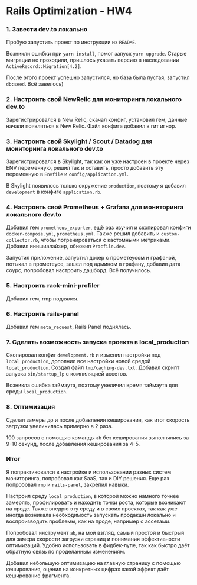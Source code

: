 # Rails Optimization - HW4

### 1. Завести dev.to локально

Пробую запустить проект по инструкции из `README`.

Возникли ошибки при `yarn install`, помог запуск `yarn upgrade`. Старые миграции не проходили, пришлось указать версию в наследовании `ActiveRecord::Migration[4.2]`.

После этого проект успешно запустился, но база была пустая, запустил `db:seed`. Всё завелось)

### 2. Настроить свой NewRelic для мониторинга локального dev.to

Зарегистрировался в New Relic, скачал конфиг, установил гем, данные начали появляться в New Relic. Файл конфига добавил в гит игнор.

### 3. Настроить свой Skylight / Scout / Datadog для мониторинга локального dev.to

Зарегистрировался в Skylight, так как он уже настроен в проекте через ENV переменную, решил так и оставить, просто добавить эту переменную в `Envfile` и `config/application.yml`.

В Skylight появилось только окружение `production`, поэтому я добавил `development` в конфиге `application.rb`.

### 4. Настроить свой Prometheus + Grafana для мониторинга локального dev.to

Добавил гем `prometheus_exporter`, ещё раз изучил и скопировал конфиги `docker-compose.yml`, `prometheus.yml`. Также решил добавить и `custom-collector.rb`, чтобы потренироваться с кастомными метриками. Добавил инишиалайзер, обновил `Procfile.dev`.

Запустил приложение, запустил докер с прометеусом и графаной, потыкал в прометеусе, зашел под админом в графану, добавил дата соурс, попробовал настроить дашборд. Всё получилось.

### 5. Настроить rack-mini-profiler

Добавил гем, rmp поднялся.

### 6. Настроить rails-panel

Добавил гем `meta_request`, Rails Panel поднялась.

### 7. Сделать возможность запуска проекта в local_production

Скопировал конфиг `development.rb` и изменил настройки под `local_production`, дополнил все настройки новой средой `local_production`. Создал файл `tmp/caching-dev.txt`. Добавил скрипт запуска `bin/startup_lp` с компиляцией ассетов.

Возникла ошибка таймаута, поэтому увеличил время таймаута для среды `local_production`.

### 8. Оптимизация

Сделал замеры до и после добавления кеширования, как итог скорость загрузки увеличилась примерно в 2 раза.

100 запросов с помощью команды `ab` без кеширования выполнялись за 9-10 секунд, после добавления кеширования за 4-5.

### Итог

Я попрактиковался в настройке и использовании разных систем мониторинга, попробовал как SaaS, так и DIY решения. Еще раз попробовал `rmp` и `rails-panel`, закрепил навыки.

Настроил среду `local_production`, в которой можно намного точнее замерять, профилировать и находить точки роста, которые возникают на проде. Также внедрю эту среду и в своих проектах, так как уже иногда возникала необходимость запускать продакшн локально и воспроизводить проблемы, как на проде, например с ассетами.

Попробовал инструмент `ab`, на мой взгляд, самый простой и быстрый для замера скорости загрузки страниц и понимания эффективности оптимизаций. Удобно использовать в фидбек-лупе, так как быстро даёт обратную связь по проделанным изменениям.

Добавил небольшую оптимизацию на главную страницу с помощью кеширования, оценил на конкретных цифрах какой эффект даёт кеширование фрагмента.
